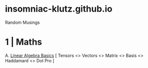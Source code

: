 # insomniac-klutz.github.io
Random Musings

# 1 | Maths 

A. [Linear Algebra Basics](MaTs/001_la_base.md) [ Tensors <> Vectors <> Matrix <> Basis <> Haddamard <> Dot Pro ]
